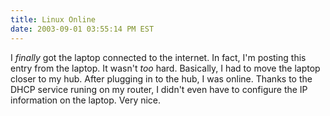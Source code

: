 ```yaml
---
title: Linux Online
date: 2003-09-01 03:55:14 PM EST
---
```


I *finally* got the laptop connected to the internet. In fact, I'm posting this entry from the laptop. It wasn't *too* hard. Basically, I had to move the laptop closer to my hub. After plugging in to the hub, I was online. Thanks to the DHCP service runing on my router, I didn't even have to configure the IP information on the laptop. Very nice.